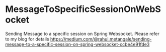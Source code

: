 # MessageToSpecificSessionOnWebSocket
Sending Message to a specific session on Spring Websocket. Please refer to my blog for details https://medium.com/@rahul.metangale/sending-message-to-a-specific-session-on-spring-websocket-ccbe4e91fde3
